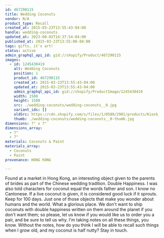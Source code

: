 ```yaml
---
id: 467290115
title: Wedding Coconuts
vendor: N/A
product_type: Recall
created_at: 2015-03-23T13:55:43-04:00
handle: wedding-coconuts
updated_at: 2023-08-02T14:37:54-04:00
published_at: 2015-03-23T13:55:00-04:00
tags: gifts, it's art!
status: active
admin_graphql_api_id: gid://shopify/Product/467290115
images:
  - id: 1245430419
    alt: Wedding Coconuts
    position: 1
    product_id: 467290115
    created_at: 2015-03-23T13:55:43-04:00
    updated_at: 2015-03-23T13:55:43-04:00
    admin_graphql_api_id: gid://shopify/ProductImage/1245430419
    width: 1500
    height: 1500
    src: ./wedding-coconuts/wedding-coconuts__0.jpg
    variant_ids: []
    oldSrc: https://cdn.shopify.com/s/files/1/0589/2901/products/Kiosk_2014_09_490.jpeg?v=1427133343
    thumb: ./wedding-coconuts/wedding-coconuts__0-thumb.jpg
dimensions: 7" x 7"
dimensions_array:
  - 7"
  - 7"
materials: Coconuts & Paint
materials_array:
  - Coconuts
  - Paint
provenance: HONG KONG

---
```


Found at a market in Hong Kong, an interesting object given to the parents of brides as part of the Chinese wedding tradition. Double Happiness. I was also told characters for coconut equal the words father and son. I know no Cantonese. If a live coconut is given, it is considered good luck if it sprouts. Keep for 100 days. Just one of those objects that make you wonder about humans and the world. What a glorious place. We don't want to ship coconuts with double happiness written on them around the planet if you don't want them; so please, let us know if you would like us to order you a pair, and be sure to tell us why. I'm taking notes on all these things, you know. Without the notes, how do you think I will be able to recall such things when I grow old, and my coconut is half nutty? Stay in touch.